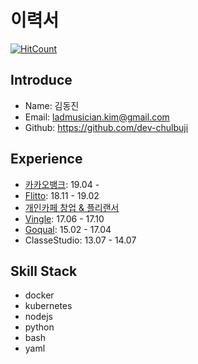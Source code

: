# 이력서
[![HitCount](http://hits.dwyl.com/dev-chulbuji/resume.svg)](http://hits.dwyl.com/dev-chulbuji/resume)

## Introduce
- Name: 김동진
- Email: ladmusician.kim@gmail.com
- Github: https://github.com/dev-chulbuji

## Experience
- [카카오뱅크](https://www.kakaobank.com/): 19.04 - 
- [Flitto](https://www.flitto.com/): 18.11 - 19.02
- [개인카페 창업 & 플리랜서](https://www.instagram.com/__zipdri/)
- [Vingle](https://vingle.com): 17.06 - 17.10
- [Goqual](https://www.goqual.com/): 15.02 - 17.04
- ClasseStudio: 13.07 - 14.07

## Skill Stack
- docker
- kubernetes
- nodejs
- python
- bash
- yaml





